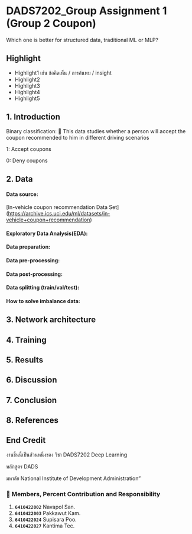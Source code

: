 # DADS7202_Group Assignment 1 (Group 2 Coupon)
Which one is better for structured data, traditional ML or MLP?

## Highlight
- Highlight1 เช่น ข้อคิดเห็น / การค้นพบ / insight
- Highlight2
- Highlight3
- Highlight4
- Highlight5

## 1. Introduction
Binary classification: 
🎯 This data studies whether a person will accept the coupon recommended to him in different driving scenarios

1: Accept coupons

0: Deny coupons


## 2. Data
#### Data source: 
[In-vehicle coupon recommendation Data Set] (https://archive.ics.uci.edu/ml/datasets/in-vehicle+coupon+recommendation)

#### Exploratory Data Analysis(EDA): 
#### Data preparation:
#### Data pre-processing:
#### Data post-processing:
#### Data splitting (train/val/test):
#### How to solve imbalance data:

## 3. Network architecture
## 4. Training
## 5. Results
## 6. Discussion
## 7. Conclusion
## 8. References


## End Credit
งานชิ้นนี้เป็นส่วนหนึ่งของ วิชา DADS7202 Deep Learning 

หลักสูตร DADS 

มหาลัย National Institute of Development Administration”

### 👥 Members, Percent Contribution and Responsibility
1. **`6410422002`**  Navapol San.
2. **`6410422003`**  Pakkawut Kam.
3. **`6410422024`**  Supisara Poo.
4. **`6410422027`**  Kantima Tec.
